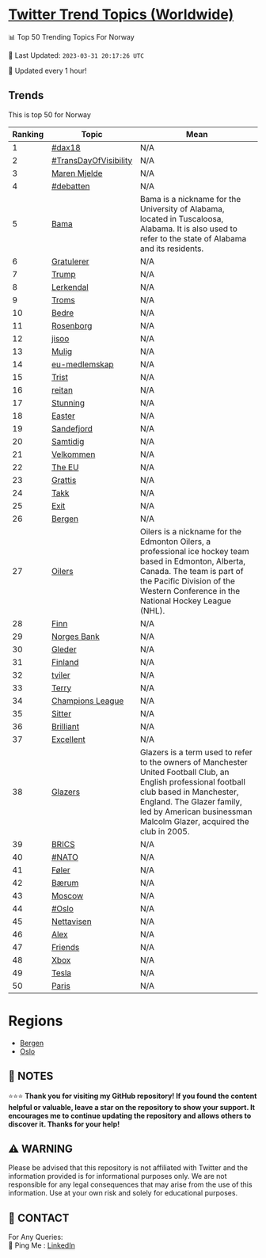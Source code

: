 [Twitter Trend Topics (Worldwide)](https://github.com/ErcinDedeoglu/Twitter-Trend-Topics)
==========


📊 Top 50 Trending Topics For Norway

📆 Last Updated: `2023-03-31 20:17:26 UTC`

🔧 Updated every 1 hour!


## Trends

This is top 50 for Norway

| Ranking | Topic | Mean |
| ------- | ------------ | ------------ |
| 1 | [#dax18](http://twitter.com/search?q=%23dax18) | N/A |
| 2 | [#TransDayOfVisibility](http://twitter.com/search?q=%23TransDayOfVisibility) | N/A |
| 3 | [Maren Mjelde](http://twitter.com/search?q=Maren+Mjelde) | N/A |
| 4 | [#debatten](http://twitter.com/search?q=%23debatten) | N/A |
| 5 | [Bama](http://twitter.com/search?q=Bama) | Bama is a nickname for the University of Alabama, located in Tuscaloosa, Alabama. It is also used to refer to the state of Alabama and its residents. |
| 6 | [Gratulerer](http://twitter.com/search?q=Gratulerer) | N/A |
| 7 | [Trump](http://twitter.com/search?q=Trump) | N/A |
| 8 | [Lerkendal](http://twitter.com/search?q=Lerkendal) | N/A |
| 9 | [Troms](http://twitter.com/search?q=Troms) | N/A |
| 10 | [Bedre](http://twitter.com/search?q=Bedre) | N/A |
| 11 | [Rosenborg](http://twitter.com/search?q=Rosenborg) | N/A |
| 12 | [jisoo](http://twitter.com/search?q=jisoo) | N/A |
| 13 | [Mulig](http://twitter.com/search?q=Mulig) | N/A |
| 14 | [eu-medlemskap](http://twitter.com/search?q=eu-medlemskap) | N/A |
| 15 | [Trist](http://twitter.com/search?q=Trist) | N/A |
| 16 | [reitan](http://twitter.com/search?q=reitan) | N/A |
| 17 | [Stunning](http://twitter.com/search?q=Stunning) | N/A |
| 18 | [Easter](http://twitter.com/search?q=Easter) | N/A |
| 19 | [Sandefjord](http://twitter.com/search?q=Sandefjord) | N/A |
| 20 | [Samtidig](http://twitter.com/search?q=Samtidig) | N/A |
| 21 | [Velkommen](http://twitter.com/search?q=Velkommen) | N/A |
| 22 | [The EU](http://twitter.com/search?q=The+EU) | N/A |
| 23 | [Grattis](http://twitter.com/search?q=Grattis) | N/A |
| 24 | [Takk](http://twitter.com/search?q=Takk) | N/A |
| 25 | [Exit](http://twitter.com/search?q=Exit) | N/A |
| 26 | [Bergen](http://twitter.com/search?q=Bergen) | N/A |
| 27 | [Oilers](http://twitter.com/search?q=Oilers) | Oilers is a nickname for the Edmonton Oilers, a professional ice hockey team based in Edmonton, Alberta, Canada. The team is part of the Pacific Division of the Western Conference in the National Hockey League (NHL). |
| 28 | [Finn](http://twitter.com/search?q=Finn) | N/A |
| 29 | [Norges Bank](http://twitter.com/search?q=Norges+Bank) | N/A |
| 30 | [Gleder](http://twitter.com/search?q=Gleder) | N/A |
| 31 | [Finland](http://twitter.com/search?q=Finland) | N/A |
| 32 | [tviler](http://twitter.com/search?q=tviler) | N/A |
| 33 | [Terry](http://twitter.com/search?q=Terry) | N/A |
| 34 | [Champions League](http://twitter.com/search?q=Champions+League) | N/A |
| 35 | [Sitter](http://twitter.com/search?q=Sitter) | N/A |
| 36 | [Brilliant](http://twitter.com/search?q=Brilliant) | N/A |
| 37 | [Excellent](http://twitter.com/search?q=Excellent) | N/A |
| 38 | [Glazers](http://twitter.com/search?q=Glazers) | Glazers is a term used to refer to the owners of Manchester United Football Club, an English professional football club based in Manchester, England. The Glazer family, led by American businessman Malcolm Glazer, acquired the club in 2005. |
| 39 | [BRICS](http://twitter.com/search?q=BRICS) | N/A |
| 40 | [#NATO](http://twitter.com/search?q=%23NATO) | N/A |
| 41 | [Føler](http://twitter.com/search?q=F%c3%b8ler) | N/A |
| 42 | [Bærum](http://twitter.com/search?q=B%c3%a6rum) | N/A |
| 43 | [Moscow](http://twitter.com/search?q=Moscow) | N/A |
| 44 | [#Oslo](http://twitter.com/search?q=%23Oslo) | N/A |
| 45 | [Nettavisen](http://twitter.com/search?q=Nettavisen) | N/A |
| 46 | [Alex](http://twitter.com/search?q=Alex) | N/A |
| 47 | [Friends](http://twitter.com/search?q=Friends) | N/A |
| 48 | [Xbox](http://twitter.com/search?q=Xbox) | N/A |
| 49 | [Tesla](http://twitter.com/search?q=Tesla) | N/A |
| 50 | [Paris](http://twitter.com/search?q=Paris) | N/A |



# Regions

* [Bergen](</Norway/Bergen.md>)
* [Oslo](</Norway/Oslo.md>)



## 📝 NOTES

⭐⭐⭐ **Thank you for visiting my GitHub repository! If you found the content helpful or valuable, leave a star on the repository to show your support. It encourages me to continue updating the repository and allows others to discover it. Thanks for your help!**


## ⚠️ WARNING

Please be advised that this repository is not affiliated with Twitter and the information provided is for informational purposes only. We are not responsible for any legal consequences that may arise from the use of this information. Use at your own risk and solely for educational purposes.


## 📨 CONTACT

 For Any Queries:  
            🏓 Ping Me : [LinkedIn](https://www.linkedin.com/in/ercindedeoglu/)
